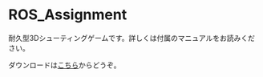 ROS_Assignment
==============

耐久型3Dシューティングゲームです。詳しくは付属のマニュアルをお読みください。

ダウンロードは[こちら](https://dl.dropboxusercontent.com/u/166737/ros/euz_bin.zip)からどうぞ。
